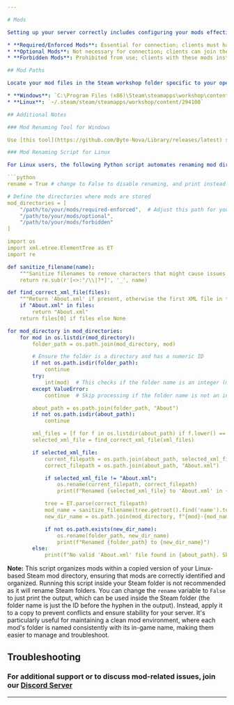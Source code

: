 ```yaml
---

# Mods

Setting up your server correctly includes configuring your mods effectively. Here’s how mods can be categorized:

* **Required/Enforced Mods**: Essential for connection; clients must have these mods installed to join the server.
* **Optional Mods**: Not necessary for connection; clients can join the server without these mods.
* **Forbidden Mods**: Prohibited from use; clients with these mods installed cannot connect. This is useful for servers with strict mod policies.

## Mod Paths

Locate your mod files in the Steam workshop folder specific to your operating system:

* **Windows**: `C:\Program Files (x86)\Steam\steamapps\workshop\content\294100`
* **Linux**: `~/.steam/steam/steamapps/workshop/content/294100`

## Additional Notes

### Mod Renaming Tool for Windows

Use [this tool](https://github.com/Byte-Nova/Library/releases/latest) specifically designed for Windows to rename your mods to their in-game names rather than their IDs. **Ensure to apply this tool to a copy of your mods, not the actual workshop folder.**

### Mod Renaming Script for Linux

For Linux users, the following Python script automates renaming mod directories to match their in-game names. This helps maintain order and compatibility, especially after updates:

```python
rename = True # change to False to disable renaming, and print instead (will lower the debug/logging prints)

# Define the directories where mods are stored
mod_directories = [
    "/path/to/your/mods/required-enforced",  # Adjust this path for your Linux system
    "/path/to/your/mods/optional",
    "/path/to/your/mods/forbidden"
]

import os
import xml.etree.ElementTree as ET
import re

def sanitize_filename(name):
    """Sanitize filenames to remove characters that might cause issues in file systems."""
    return re.sub(r'[<>:"/\\|?*]', '_', name)

def find_correct_xml_file(files):
    """Return 'About.xml' if present, otherwise the first XML file in the list."""
    if "About.xml" in files:
        return "About.xml"
    return files[0] if files else None

for mod_directory in mod_directories:
    for mod in os.listdir(mod_directory):
        folder_path = os.path.join(mod_directory, mod)

        # Ensure the folder is a directory and has a numeric ID
        if not os.path.isdir(folder_path):
            continue
        try:
            int(mod)  # This checks if the folder name is an integer (mod ID)
        except ValueError:
            continue  # Skip processing if the folder name is not an integer

        about_path = os.path.join(folder_path, "About")
        if not os.path.isdir(about_path):
            continue

        xml_files = [f for f in os.listdir(about_path) if f.lower() == 'about.xml']
        selected_xml_file = find_correct_xml_file(xml_files)

        if selected_xml_file:
            current_filepath = os.path.join(about_path, selected_xml_file)
            correct_filepath = os.path.join(about_path, "About.xml")

            if selected_xml_file != "About.xml":
                os.rename(current_filepath, correct_filepath)
                print(f"Renamed {selected_xml_file} to 'About.xml' in {about_path}")

            tree = ET.parse(correct_filepath)
            mod_name = sanitize_filename(tree.getroot().find('name').text)
            new_dir_name = os.path.join(mod_directory, f"{mod}-{mod_name}")

            if not os.path.exists(new_dir_name):
                os.rename(folder_path, new_dir_name)
                print(f"Renamed {folder_path} to {new_dir_name}")
        else:
            print(f"No valid 'About.xml' file found in {about_path}. Skipping directory.")
```

**Note:** This script organizes mods within a copied version of your Linux-based Steam mod directory, ensuring that mods are correctly identified and organized. Running this script inside your Steam folder is not recommended as it will rename Steam folders. You can change the `rename` variable to `False` to just print the output, which can be used inside the Steam folder (the folder name is just the ID before the hyphen in the output). Instead, apply it to a copy to prevent conflicts and ensure stability for your server. It's particularly useful for maintaining a clean mod environment, where each mod's folder is named consistently with its in-game name, making them easier to manage and troubleshoot.

## Troubleshooting

### For additional support or to discuss mod-related issues, join our [Discord Server](https://discord.gg/NCsArSaqBW)

---
```

